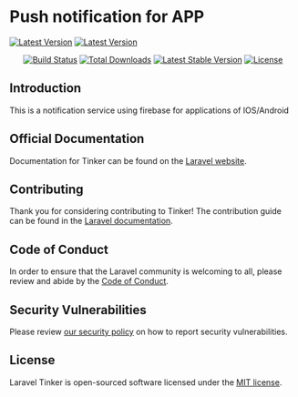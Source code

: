 
# Push notification for APP

[![Latest Version](https://img.shields.io/github/v/tag/rahul-kulchandu2/push-notification-app
)](https://github.com/rahul-kulchandu2/push-notification-app/tags)
[![Latest Version](https://img.shields.io/packagist/dt/rahul-kulchandu2/push-notification-app
)](https://packagist.org/packages/kulchanduhttp/kulchandu)

<p align="center">
<a href="https://github.com/laravel/rahul-kulchandu2/push-notification-app"><img src="https://github.com/laravel/tinker/workflows/tests/badge.svg" alt="Build Status"></a>
<a href="https://packagist.org/packages/rahul-kulchandu2/push-notification-app"><img src="https://img.shields.io/packagist/dt/laravel/tinker" alt="Total Downloads"></a>
<a href="https://packagist.org/packages/rahul-kulchandu2/push-notification-app"><img src="https://img.shields.io/packagist/v/laravel/tinker" alt="Latest Stable Version"></a>
<a href="https://packagist.org/packages/rahul-kulchandu2/push-notification-app"><img src="https://img.shields.io/packagist/l/laravel/tinker" alt="License"></a>
</p>

## Introduction

This is a notification service using firebase for applications of IOS/Android

## Official Documentation

Documentation for Tinker can be found on the [Laravel website](https://laravel.com/docs/artisan#tinker).

## Contributing

Thank you for considering contributing to Tinker! The contribution guide can be found in the [Laravel documentation](https://laravel.com/docs/contributions).

## Code of Conduct

In order to ensure that the Laravel community is welcoming to all, please review and abide by the [Code of Conduct](https://laravel.com/docs/contributions#code-of-conduct).

## Security Vulnerabilities

Please review [our security policy](https://github.com/laravel/tinker/security/policy) on how to report security vulnerabilities.

## License

Laravel Tinker is open-sourced software licensed under the [MIT license](LICENSE.md).
